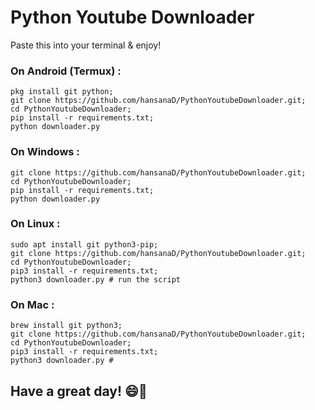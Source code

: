 # Python Youtube Downloader

Paste this into your terminal & enjoy!

### On Android (Termux) :
```
pkg install git python;
git clone https://github.com/hansanaD/PythonYoutubeDownloader.git;
cd PythonYoutubeDownloader;
pip install -r requirements.txt;
python downloader.py
```

### On Windows :
```
git clone https://github.com/hansanaD/PythonYoutubeDownloader.git;
cd PythonYoutubeDownloader;
pip install -r requirements.txt;
python downloader.py
```

### On Linux :
```
sudo apt install git python3-pip;
git clone https://github.com/hansanaD/PythonYoutubeDownloader.git;
cd PythonYoutubeDownloader;
pip3 install -r requirements.txt;
python3 downloader.py # run the script
```
### On Mac :
```
brew install git python3;
git clone https://github.com/hansanaD/PythonYoutubeDownloader.git;
cd PythonYoutubeDownloader;
pip3 install -r requirements.txt; 
python3 downloader.py # 
```
## Have a great day! 😄🎉
